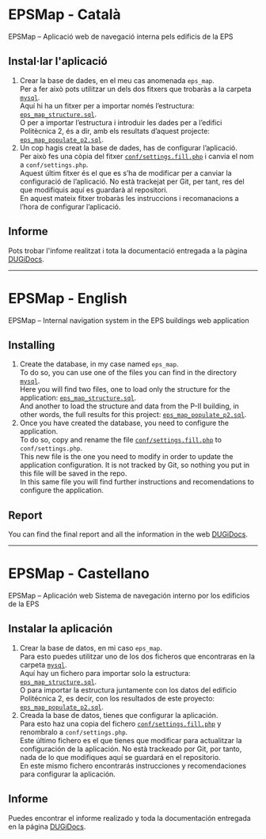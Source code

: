 # EPSMap - Català
EPSMap – Aplicació web de navegació interna pels edificis de la EPS

## Instal·lar l'aplicació
1. Crear la base de dades, en el meu cas anomenada `eps_map`.  
Per a fer això pots utilitzar un dels dos fitxers que trobaràs a la carpeta [`mysql`](./mysql/).  
Aquí hi ha un fitxer per a importar només l’estructura: [`eps_map_structure.sql`](./mysql/eps_map_structure.sql).  
O per a importar l’estructura i introduir les dades per a l’edifici Politècnica 2, és a dir, amb els resultats d’aquest projecte: [`eps_map_populate_p2.sql`](./mysql/eps_map_populate_p2.sql).
2. Un cop hagis creat la base de dades, has de configurar l’aplicació.  
Per això fes una còpia del fitxer [`conf/settings.fill.php`](./conf/settings.fill.php) i canvia el nom a `conf/settings.php`.  
Aquest últim fitxer és el que es s’ha de modificar per a canviar la configuració de l’aplicació. No està trackejat per Git, per tant, res del que modifiquis aquí es guardarà al repositori.  
En aquest mateix fitxer trobaràs les instruccions i recomanacions a l’hora de configurar l’aplicació.

## Informe
Pots trobar l'infome realitzat i tota la documentació entregada a la pàgina [DUGiDocs](http://hdl.handle.net/10256/22677).

-----------------

# EPSMap - English
EPSMap – Internal navigation system in the EPS buildings web application

## Installing
1. Create the database, in my case named `eps_map`.  
To do so, you can use one of the files you can find in the directory [`mysql`](./mysql/).  
Here you will find two files, one to load only the structure for the application: [`eps_map_structure.sql`](./mysql/eps_map_structure.sql).  
And another to load the structure and data from the P-II building, in other words, the full results for this project: [`eps_map_populate_p2.sql`](./mysql/eps_map_populate_p2.sql).
2. Once you have created the database, you need to configure the application.  
To do so, copy and rename the file [`conf/settings.fill.php`](./conf/settings.fill.php) to `conf/settings.php`.  
This new file is the one you need to modify in order to update the application configuration. It is not tracked by Git, so nothing you put in this file will be saved in the repo.  
In this same file you will find further instructions and recomendations to configure the application.

## Report
You can find the final report and all the information in the web [DUGiDocs](http://hdl.handle.net/10256/22677).

-----------------

# EPSMap - Castellano
EPSMap – Aplicación web Sistema de navegación interno por los edificios de la EPS

## Instalar la aplicación
1. Crear la base de datos, en mi caso `eps_map`.  
Para esto puedes utilitzar uno de los dos ficheros que encontraras en la carpeta [`mysql`](./mysql/).  
Aquí hay un fichero para importar solo la estructura: [`eps_map_structure.sql`](./mysql/eps_map_structure.sql).  
O para importar la estructura juntamente con los datos del edificio Politécnica 2, es decir, con los resultados de este proyecto: [`eps_map_populate_p2.sql`](./mysql/eps_map_populate_p2.sql).
2. Creada la base de datos, tienes que configurar la aplicación.  
Para esto haz una copia del fichero [`conf/settings.fill.php`](./conf/settings.fill.php) y renombralo a `conf/settings.php`.  
Este último fichero es el que tienes que modificar para actualitzar la configuración de la aplicación. No està trackeado por Git, por tanto, nada de lo que modifiques aquí se guardará en el repositorio.  
En este mismo fichero encontrarás instrucciones y recomendaciones para configurar la aplicación.

## Informe
Puedes encontrar el informe realizado y toda la documentación entregada en la página [DUGiDocs](http://hdl.handle.net/10256/22677).
